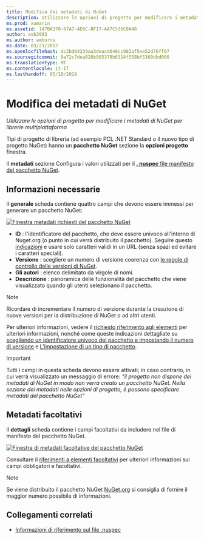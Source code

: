 ```yaml
---
title: Modifica dei metadati di NuGet
description: Utilizzare le opzioni di progetto per modificare i metadati di NuGet per librerie multipiattaforma
ms.prod: xamarin
ms.assetid: 147BA370-67A7-4E6C-BF17-AA7C536C0A48
author: asb3993
ms.author: amburns
ms.date: 03/23/2017
ms.openlocfilehash: dc2bd64339aa3deacd640cc982af5ee52d76ff07
ms.sourcegitcommit: 0a72c7dea020b965378b6314f558bf5360dbd066
ms.translationtype: MT
ms.contentlocale: it-IT
ms.lasthandoff: 05/10/2018
---
```

# <a name="editing-nuget-metadata"></a>Modifica dei metadati di NuGet

_Utilizzare le opzioni di progetto per modificare i metadati di NuGet per librerie multipiattaforma_

Tipi di progetto di libreria (ad esempio PCL .NET Standard o il nuovo tipo di progetto NuGet) hanno un **pacchetto NuGet** sezione la **opzioni progetto** finestra.

Il **metadati** sezione Configura i valori utilizzati per il [ **. nuspec** file manifesto del pacchetto NuGet](https://docs.microsoft.com/nuget/create-packages/creating-a-package#the-role-and-structure-of-the-nuspec-file).

## <a name="required-information"></a>Informazioni necessarie

Il **generale** scheda contiene quattro campi che devono essere immessi per generare un pacchetto NuGet:

[![](metadata-images/metadata-general-sml.png "Finestra metadati richiesti del pacchetto NuGet")](metadata-images/metadata-general.png#lightbox)

- **ID** : l'identificatore del pacchetto, che deve essere univoco all'interno di Nuget.org (o punto in cui verrà distribuito il pacchetto). Seguire questo [indicazioni](https://docs.microsoft.com/nuget/create-packages/creating-a-package#choosing-a-unique-package-identifier-and-setting-the-version-number) e usare solo caratteri validi in un URL (senza spazi ed evitare i caratteri speciali).
- **Versione** : scegliere un numero di versione coerenza con [le regole di controllo delle versioni di NuGet](https://docs.microsoft.com/nuget/create-packages/dependency-versions).
- **Gli autori** : elenco delimitato da virgole di nomi.
- **Descrizione** : panoramica delle funzionalità del pacchetto che viene visualizzato quando gli utenti selezionano il pacchetto.

> [!NOTE]
> Ricordare di incrementare il numero di versione durante la creazione di nuove versioni per la distribuzione di NuGet o ad altri utenti.

Per ulteriori informazioni, vedere il [richiesto riferimento agli elementi](https://docs.microsoft.com/nuget/schema/nuspec#required-metadata-elements) per ulteriori informazioni, nonché come queste indicazioni dettagliate su [scegliendo un identificatore univoco del pacchetto e impostando il numero di versione](https://docs.microsoft.com/nuget/create-packages/creating-a-package#choosing-a-unique-package-identifier-and-setting-the-version-number) e [ L'impostazione di un tipo di pacchetto](https://docs.microsoft.com/nuget/create-packages/creating-a-package#setting-a-package-type).

> [!IMPORTANT]
> Tutti i campi in questa scheda devono essere attivati; in caso contrario, in cui verrà visualizzato un messaggio di errore: _"il progetto non dispone dei metadati di NuGet in modo non verrà creato un pacchetto NuGet. Nella sezione dei metadati nelle opzioni di progetto, è possono specificare metadati del pacchetto NuGet"_

## <a name="optional-metadata"></a>Metadati facoltativi

Il **dettagli** scheda contiene i campi facoltativi da includere nel file di manifesto del pacchetto NuGet.

[![](metadata-images/metadata-detail-sml.png "Finestra di metadati facoltative del pacchetto NuGet")](metadata-images/metadata-detail.png#lightbox)

Consultare il [riferimenti a elementi facoltativi](https://docs.microsoft.com/nuget/schema/nuspec#optional-metadata-elements) per ulteriori informazioni sui campi obbligatori e facoltativi.

> [!NOTE]
> Se viene distribuito il pacchetto NuGet [NuGet.org](https://www.nuget.org) si consiglia di fornire il maggior numero possibile di informazioni.


## <a name="related-links"></a>Collegamenti correlati

- [Informazioni di riferimento sul file .nuspec](https://docs.microsoft.com/nuget/schema/nuspec#general-form-and-schema)
